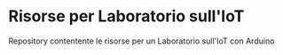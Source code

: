 # Risorse per Laboratorio sull'IoT

Repository contentente le risorse per un Laboratorio sull'IoT con Arduino
